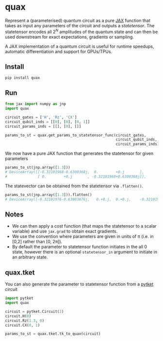 # quax

Represent a (parameterised) quantum circuit as a pure [JAX](https://github.com/google/jax) function that
takes as input any parameters of the circuit and outputs a _statetensor_. The statetensor encodes all $2^N$ amplitudes of the quantum state and can then be used
downstream for exact expectations, gradients or sampling.

A JAX implementation of a quantum circuit is useful for runtime speedups, automatic differentiation and support for GPUs/TPUs.

## Install
```
pip install quax
```

## Run
```python
from jax import numpy as jnp
import quax

circuit_gates = ['H', 'Rz', 'CX']
circuit_qubit_inds = [[0], [0], [0, 1]]
circuit_params_inds = [[], [0], []]

params_to_st = quax.get_params_to_statetensor_func(circuit_gates,
                                                   circuit_qubit_inds,
                                                   circuit_params_inds)
```

We now have a pure JAX function that generates the statetensor for given parameters
```python
params_to_st(jnp.array([1.3]))
# DeviceArray([[-0.32101968-0.6300368j,  0.        +0.j       ],
#              [ 0.        +0.j       , -0.32101968+0.6300368j]],            dtype=complex64)
```

The statevector can be obtained from the statetensor via ```.flatten()```.
```python
params_to_st(jnp.array([1.3])).flatten()
# DeviceArray([-0.32101976-0.63003676j,   0.+0.j,  0.+0.j,    -0.32101976+0.63003676j],            dtype=complex64)
```

## Notes
+ We can then apply a cost function (that maps the statetensor to a scalar variable) and use ```jax.grad``` to obtain exact gradients.
+ We use the convention where parameters are given in units of π (i.e. in [0,2] rather than [0, 2π]).
+ By default the parameter to statetensor function initiates in the all 0 state, however there is an optional ```statetensor_in``` argument to initiate in an arbitrary state.



## quax.tket
You can also generate the parameter to statetensor function from a [pytket](https://cqcl.github.io/tket/pytket/api/) circuit
```python
import pytket
import quax

circuit = pytket.Circuit(2)
circuit.H(0)
circuit.Rz(1.3, 0)
circuit.CX(0, 1)

params_to_st = quax.tket.tk_to_quax(circuit)
```


